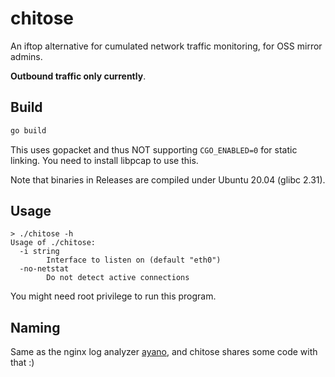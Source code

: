 # chitose

An iftop alternative for cumulated network traffic monitoring, for OSS mirror admins.

**Outbound traffic only currently**.

## Build

```bash
go build
```

This uses gopacket and thus NOT supporting `CGO_ENABLED=0` for static linking.
You need to install libpcap to use this.

Note that binaries in Releases are compiled under Ubuntu 20.04 (glibc 2.31).

## Usage

```console
> ./chitose -h
Usage of ./chitose:
  -i string
        Interface to listen on (default "eth0")
  -no-netstat
        Do not detect active connections
```

You might need root privilege to run this program.

## Naming

Same as the nginx log analyzer [ayano](https://github.com/taoky/ayano),
and chitose shares some code with that :)

